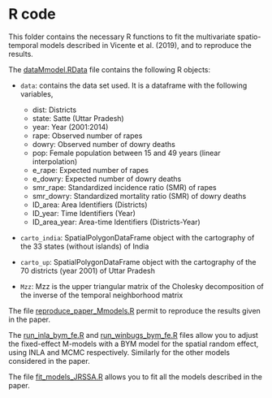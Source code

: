 # R code

This folder contains the necessary R functions to fit the multivariate spatio-temporal models described in Vicente et al. (2019), and to reproduce the results.

The [dataMmodel.RData](https://github.com/spatialstatisticsupna/Mmodels_comparison_article/blob/master/R/dataMmodel.RData) file contains the following R objects:

- ```data```: contains the data set used. It is a dataframe with the following variables,
	- dist: Districts
	- state: Satte (Uttar Pradesh)
	- year: Year (2001:2014)
	- rape: Observed number of rapes
	- dowry: Observed number of dowry deaths
	- pop: Female population between 15 and 49 years (linear interpolation)
	- e_rape: Expected number of rapes
	- e_dowry: Expected number of dowry deaths
	- smr_rape: Standardized incidence ratio (SMR) of rapes
	- smr_dowry: Standardized mortality ratio (SMR) of dowry deaths
	- ID_area: Area Identifiers (Districts)
	- ID_year: Time Identifiers (Year)
	- ID_area_year: Area-time Identifiers (Districts-Year)


- ```carto_india```: SpatialPolygonDataFrame object with the cartography of the 33 states (without islands) of India

- ```carto_up```: SpatialPolygonDataFrame object with the cartography of the 70 districts (year 2001) of Uttar Pradesh

- ```Mzz```: Mzz is the upper triangular matrix of the Cholesky decomposition of the inverse of the temporal neighborhood matrix

The file [reproduce_paper_Mmodels.R](https://github.com/spatialstatisticsupna/Mmodels_comparison_article/blob/master/R/reproduce_paper_Mmodels.R) permit to reproduce the results given in the paper.


The [run_inla_bym_fe.R](https://github.com/spatialstatisticsupna/Mmodels_comparison_article/blob/master/R/run_inla_bym_fe.R) and [run_winbugs_bym_fe.R](https://github.com/spatialstatisticsupna/Mmodels_comparison_article/blob/master/R/run_winbugs_bym_fe.R) files allow you to adjust the fixed-effect M-models with a BYM model for the spatial random effect, using INLA and MCMC respectively.
Similarly for the other models considered in the paper.


The file [fit_models_JRSSA.R](https://github.com/spatialstatisticsupna/Mmodels_comparison_article/blob/master/R/fit_models_JRSSA.R) allows you to fit all the models described in the paper.





